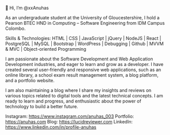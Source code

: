 👋 Hi, I’m @xxAnuhas

As an undergraduate student at the University of Gloucestershire, I hold a Pearson BTEC HND in Computing – Software Engineering from IDM Campus Colombo.

Skills & Technologies:
HTML | CSS | JavaScript | jQuery | NodeJS | React | PostgreSQL | MySQL | Bootstrap | WordPress | Debugging | Github | MVVM & MVC | Object-oriented Programming

I am passionate about the Software Development and Web Application Development industries, and eager to learn and grow as a developer. I have created several user-friendly and responsive web applications, such as an online library, a school exam result management system, a blog platform, and a portfolio website.

I am also maintaining a blog where I share my insights and reviews on various topics related to digital tools and the latest technical concepts. I am ready to learn and progress, and enthusiastic about the power of technology to build a better future.

Instagram: https://www.instagram.com/anuhas_003
Portfolio: https://anuhas.com
Blog: https://lucidreviewer.com
LinkedIn: https://www.linkedin.com/in/profile-anuhas
